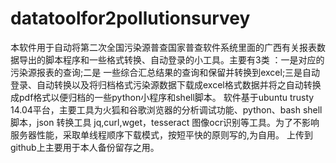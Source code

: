 # datatoolfor2pollutionsurvey
本软件用于自动将第二次全国污染源普查国家普查软件系统里面的广西有关报表数据导出的脚本程序和一些格式转换、自动登录的小工具。主要有3类 ：一是对应的污染源报表的查询;二是 一些综合汇总结果的查询和保留并转换到excel;三是自动登录、自动转换以及将归档格式污染源数据下载成excel格式数据并将之自动转换成pdf格式以便归档的一些python小程序和shell脚本。
软件基于ubuntu trusty  14.04平台，主要工具为火狐和谷歌浏览器的分析调试功能、python、bash shell脚本，json 转换工具 jq,curl,wget，tesseract 图像ocr识别等工具。为了不影响服务器性能，采取单线程顺序下载模式，按短平快的原则写的,为自用。
上传到github上主要用于本人备份留存之用。
